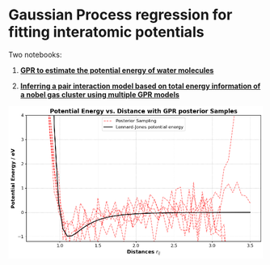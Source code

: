 # Gaussian Process regression for fitting interatomic potentials

Two notebooks:

1. [**GPR to estimate the potential energy of water molecules**](https://github.com/Melikakmm/Gaussian_Regression_Process_interactive_potential/blob/main/Single_Molecule.ipynb)

2. [**Inferring a pair interaction model based on total energy information of a nobel gas cluster using multiple GPR models**](https://github.com/Melikakmm/Gaussian_Regression_Process_interactive_potential/blob/main/Cluster_GPR.ipynb)


![](output2.png)

